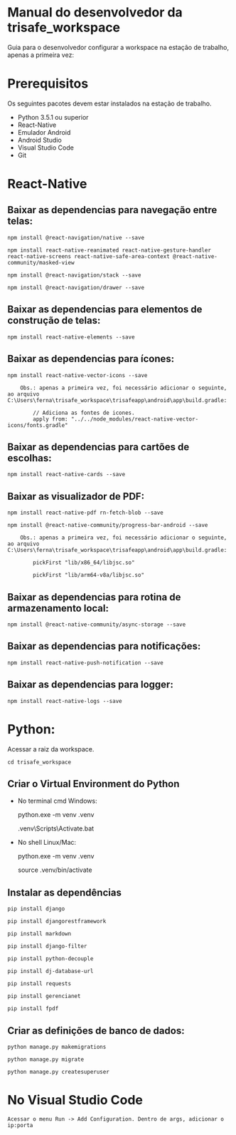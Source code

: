 # Manual do desenvolvedor da trisafe_workspace

Guia para o desenvolvedor configurar a workspace na estação de trabalho, apenas a primeira vez:

# Prerequisitos

Os seguintes pacotes devem estar instalados na estação de trabalho.

- Python 3.5.1 ou superior
- React-Native
- Emulador Android
- Android Studio
- Visual Studio Code
- Git

# React-Native

## Baixar as dependencias para navegação entre telas:

	npm install @react-navigation/native --save
	
	npm install react-native-reanimated react-native-gesture-handler react-native-screens react-native-safe-area-context @react-native-community/masked-view
	
	npm install @react-navigation/stack --save
	
	npm install @react-navigation/drawer --save

## Baixar as dependencias para elementos de construção de telas:

	npm install react-native-elements --save
	
## Baixar as dependencias para ícones:

	npm install react-native-vector-icons --save
	
		Obs.: apenas a primeira vez, foi necessário adicionar o seguinte, ao arquivo C:\Users\ferna\trisafe_workspace\trisafeapp\android\app\build.gradle:
		
			// Adiciona as fontes de icones.
			apply from: "../../node_modules/react-native-vector-icons/fonts.gradle"

## Baixar as dependencias para cartões de escolhas:

	npm install react-native-cards --save

## Baixar as visualizador de PDF:	

	npm install react-native-pdf rn-fetch-blob --save
	
	npm install @react-native-community/progress-bar-android --save
	
		Obs.: apenas a primeira vez, foi necessário adicionar o seguinte, ao arquivo C:\Users\ferna\trisafe_workspace\trisafeapp\android\app\build.gradle:
		
			pickFirst "lib/x86_64/libjsc.so"
			
			pickFirst "lib/arm64-v8a/libjsc.so"
	
## Baixar as dependencias para rotina de armazenamento local:

	npm install @react-native-community/async-storage --save
	
## Baixar as dependencias para notificações:
	
	npm install react-native-push-notification --save

## Baixar as dependencias para logger:

	npm install react-native-logs --save
	
	
# Python:

Acessar a raiz da workspace.

	cd trisafe_workspace

## Criar o Virtual Environment do Python
 - No terminal cmd Windows:
	
	python.exe -m venv .venv

	.venv\Scripts\Activate.bat

 - No shell Linux/Mac:

	python.exe -m venv .venv
	
	source .venv/bin/activate

## Instalar as dependências
	
	pip install django
	
	pip install djangorestframework
	
	pip install markdown
	
	pip install django-filter
	
	pip install python-decouple
	
	pip install dj-database-url
	
	pip install requests
	
	pip install gerencianet
	
	pip install fpdf

## Criar as definições de banco de dados:

	python manage.py makemigrations
	
	python manage.py migrate
	
	python manage.py createsuperuser

# No Visual Studio Code
	
	Acessar o menu Run -> Add Configuration. Dentro de args, adicionar o ip:porta
